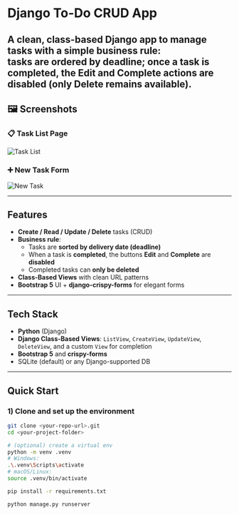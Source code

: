 # Django To-Do CRUD App

A clean, class-based Django app to manage tasks with a simple business rule:  
**tasks are ordered by deadline; once a task is completed, the Edit and Complete actions are disabled (only Delete remains available).**
---

## 🖼️ Screenshots

### 📋 Task List Page
![Task List](img/todo_list.png)

### ➕ New Task Form
![New Task](img/todo_create.png)

---

## Features

- **Create / Read / Update / Delete** tasks (CRUD)
- **Business rule**:
  - Tasks are **sorted by delivery date (deadline)**
  - When a task is **completed**, the buttons **Edit** and **Complete** are **disabled**
  - Completed tasks can **only be deleted**
- **Class-Based Views** with clean URL patterns
- **Bootstrap 5** UI + **django-crispy-forms** for elegant forms

---

## Tech Stack

- **Python** (Django)
- **Django Class-Based Views**: `ListView`, `CreateView`, `UpdateView`, `DeleteView`, and a custom `View` for completion
- **Bootstrap 5** and **crispy-forms**
- SQLite (default) or any Django-supported DB

---

## Quick Start

### 1) Clone and set up the environment
```bash
git clone <your-repo-url>.git
cd <your-project-folder>

# (optional) create a virtual env
python -m venv .venv
# Windows:
.\.venv\Scripts\activate
# macOS/Linux:
source .venv/bin/activate

pip install -r requirements.txt

python manage.py runserver


